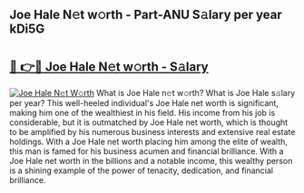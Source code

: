 ## Joe Hale N𝚎t w𝚘rth - Part-ANU S𝚊lary per year kDi5G

# <h2><a href="http://gc25zb4.nevu.top/?p=Joe+Hale">🔗 👉🔴 Joe Hale N𝚎t w𝚘rth - S𝚊lary</a></h2>

[![Joe Hale N𝚎t W𝚘rth](https://i.imgur.com/Oavwk0R.jpeg)](http://gc25zb4.nevu.top/?p=Joe+Hale)
What is Joe Hale n𝚎t w𝚘rth? What is Joe Hale s𝚊lary per year?
This well-heeled individual's Joe Hale net worth is significant, making him one of the wealthiest in his field. His income from his job is considerable, but it is outmatched by Joe Hale net worth, which is thought to be amplified by his numerous business interests and extensive real estate holdings. With a Joe Hale net worth placing him among the elite of wealth, this man is famed for his business acumen and financial brilliance. With a Joe Hale net worth in the billions and a notable income, this wealthy person is a shining example of the power of tenacity, dedication, and financial brilliance.
